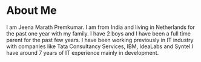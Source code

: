# About Me
 I am Jeena Marath Premkumar. I am from India and living in Netherlands for the past one year with my family. I have 2 boys and I have been a full time parent for the past few years. I have been working previously in IT industry with companies like Tata Consultancy Services, IBM, IdeaLabs and Syntel.I have around 7 years of IT experience mainly in development.